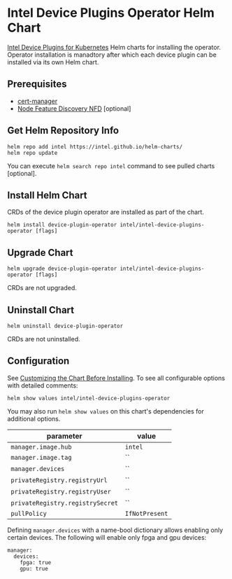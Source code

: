 # Intel Device Plugins Operator Helm Chart

[Intel Device Plugins for Kubernetes](https://github.com/intel/intel-device-plugins-for-kubernetes) Helm charts for installing the operator. Operator installation is manadtory after which each device plugin can be installed via its own Helm chart.
## Prerequisites
- [cert-manager](https://cert-manager.io/docs/installation/helm)
- [Node Feature Discovery NFD](https://kubernetes-sigs.github.io/node-feature-discovery/master/get-started/deployment-and-usage.html) [optional]

## Get Helm Repository Info
```
helm repo add intel https://intel.github.io/helm-charts/
helm repo update
```

You can execute `helm search repo intel` command to see pulled charts [optional].

## Install Helm Chart
CRDs of the device plugin operator are installed as part of the chart.

```
helm install device-plugin-operator intel/intel-device-plugins-operator [flags]
```

## Upgrade Chart
```
helm upgrade device-plugin-operator intel/intel-device-plugins-operator [flags]
```
CRDs are not upgraded.

## Uninstall Chart
```
helm uninstall device-plugin-operator
```
CRDs are not uninstalled.

## Configuration
See [Customizing the Chart Before Installing](https://helm.sh/docs/intro/using_helm/#customizing-the-chart-before-installing). To see all configurable options with detailed comments:

```console
helm show values intel/intel-device-plugins-operator
```

You may also run `helm show values` on this chart's dependencies for additional options.

|parameter| value |
|---------|-----------|
| `manager.image.hub` | `intel` |
| `manager.image.tag` | `` |
| `manager.devices` | `` |
| `privateRegistry.registryUrl` | `` |
| `privateRegistry.registryUser` | `` |
| `privateRegistry.registrySecret` | `` |
| `pullPolicy` | `IfNotPresent` |

Defining `manager.devices` with a name-bool dictionary allows enabling only certain devices. The following will enable only fpga and gpu devices:
```
manager:
  devices:
    fpga: true
    gpu: true
```
